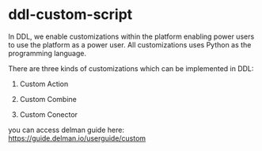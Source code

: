 # ddl-custom-script

In DDL, we enable customizations within the platform enabling power users to use the platform as a power user. All customizations uses Python as the programming language.

There are three kinds of customizations which can be implemented in DDL:

1. Custom Action

2. Custom Combine

3. Custom Conector

you can access delman guide here:
https://guide.delman.io/userguide/custom